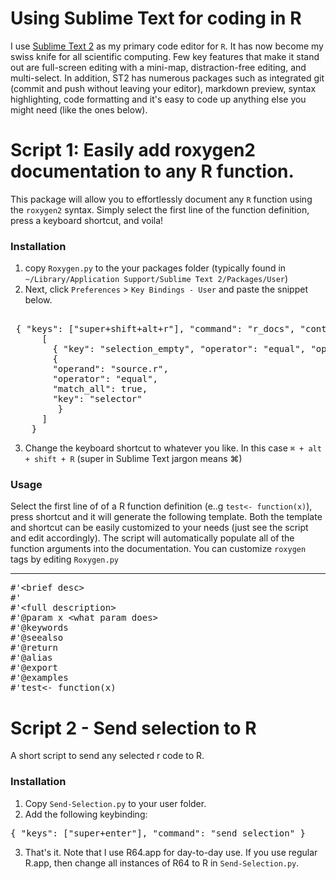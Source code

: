 # Using Sublime Text for coding in R
I use [Sublime Text 2](http://www.sublimetext.com/) as my primary code editor for `R`. It has now become my swiss knife for all scientific computing. Few key features that make it stand out are full-screen editing with a mini-map, distraction-free editing, and multi-select. In addition, ST2 has numerous packages such as integrated git (commit and push without leaving your editor), markdown preview, syntax highlighting, code formatting and it's easy to code up anything else you might need (like the ones below).

# Script 1:  Easily add roxygen2 documentation to any R function.
This package will allow you to effortlessly document any `R` function using the `roxygen2` syntax. Simply select the first line of the function definition, press a keyboard shortcut, and voila!

### Installation

1. copy `Roxygen.py` to the your packages folder (typically found in `~/Library/Application Support/Sublime Text 2/Packages/User`)
2. Next, click `Preferences` > `Key Bindings - User` and paste the snippet below.

<pre>

 { "keys": ["super+shift+alt+r"], "command": "r_docs", "context":
      [
        { "key": "selection_empty", "operator": "equal", "operand": false, "match_all": true },
        {
        "operand": "source.r",
        "operator": "equal", 
        "match_all": true, 
        "key": "selector"
         }
      ]   
    }
</pre>
3. Change the keyboard shortcut to whatever you like. In this case `⌘ + alt + shift + R` (super in Sublime Text jargon means ⌘) 

### Usage

Select the first line of of a R function definition (e..g `test<- function(x)`), press shortcut and it will generate the following template. Both the template and shortcut can be easily customized to your needs (just see the script and edit accordingly). The script will automatically populate all of the function arguments into the documentation. You can customize `roxygen` tags by editing `Roxygen.py`

<hr>

<pre>
#'&lt;brief desc&gt;
#'
#'&lt;full description&gt;
#'@param x &lt;what param does&gt;
#'@keywords 
#'@seealso 
#'@return
#'@alias
#'@export 
#'@examples
#'test&lt;- function(x)
</pre>

# Script 2 - Send selection to R
A short script to send any selected r code to R.

### Installation
1. Copy `Send-Selection.py` to your user folder.
2. Add the following keybinding:

<pre>
{ "keys": ["super+enter"], "command": "send_selection" }
</pre> 
3. That's it. Note that I use R64.app for day-to-day use. If you use regular R.app, then change all instances of R64 to R in `Send-Selection.py`.

